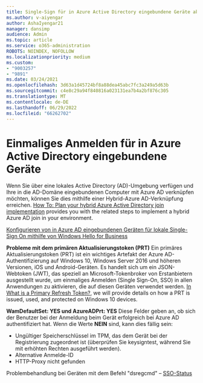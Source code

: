```yaml
---
title: Single-Sign für in Azure Active Directory eingebundene Geräte aktiviert
ms.author: v-aiyengar
author: AshaIyengar21
manager: dansimp
audience: Admin
ms.topic: article
ms.service: o365-administration
ROBOTS: NOINDEX, NOFOLLOW
ms.localizationpriority: medium
ms.custom:
- "9003257"
- "9891"
ms.date: 03/24/2021
ms.openlocfilehash: 3d63a1d45724bf8a88dea45abc7fc3a249a5d63b
ms.sourcegitcommit: c4e8c29a94f840816a023131ea7b4a2bf876c305
ms.translationtype: MT
ms.contentlocale: de-DE
ms.lasthandoff: 06/29/2022
ms.locfileid: "66262702"
---
```

# <a name="single-sign-on-for-azure-active-directory-joined-devices"></a>Einmaliges Anmelden für in Azure Active Directory eingebundene Geräte

Wenn Sie über eine lokales Active Directory (AD)-Umgebung verfügen und Ihre in die AD-Domäne eingebundenen Computer mit Azure AD verknüpfen möchten, können Sie dies mithilfe einer Hybrid-Azure AD-Verknüpfung erreichen. [How To: Plan your hybrid Azure Active Directory join implementation](https://docs.microsoft.com/azure/active-directory/devices/hybrid-azuread-join-plan) provides you with the related steps to implement a hybrid Azure AD join in your environment.

[Konfigurieren von in Azure AD eingebundenen Geräten für lokale Single-Sign On mithilfe von Windows Hello for Business](https://docs.microsoft.com/azure/active-directory/devices/hybrid-azuread-join-plan) 

**Probleme mit dem primären Aktualisierungstoken (PRT)** Ein primäres Aktualisierungstoken (PRT) ist ein wichtiges Artefakt der Azure AD-Authentifizierung auf Windows 10, Windows Server 2016 und höheren Versionen, iOS und Android-Geräten. Es handelt sich um ein JSON-Webtoken (JWT), das speziell an Microsoft-Tokenbroker von Erstanbietern ausgestellt wurde, um einmaliges Anmelden (Single Sign-On, SSO) in allen Anwendungen zu aktivieren, die auf diesen Geräten verwendet werden. [In What is a Primary Refresh Token?](https://docs.microsoft.com/azure/active-directory/devices/concept-primary-refresh-token), we will provide details on how a PRT is issued, used, and protected on Windows 10 devices.

**WamDefaultSet: YES und AzureADPrt: YES** Diese Felder geben an, ob sich der Benutzer bei der Anmeldung beim Gerät erfolgreich bei Azure AD authentifiziert hat. Wenn die Werte **NEIN** sind, kann dies fällig sein:

- Ungültiger Speicherschlüssel im TPM, das dem Gerät bei der Registrierung zugeordnet ist (überprüfen Sie keysigntest, während Sie mit erhöhten Rechten ausgeführt werden).
- Alternative Anmelde-ID
- HTTP-Proxy nicht gefunden

Problembehandlung bei Geräten mit dem Befehl "dsregcmd" – [SSO-Status](https://docs.microsoft.com/azure/active-directory/devices/troubleshoot-device-dsregcmd#sso-state)
